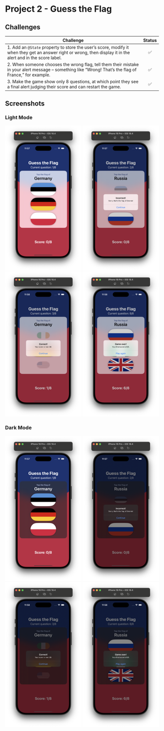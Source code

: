 # Project 2 - Guess the Flag

## Challenges

<!-- prettier-ignore -->
| Challenge | Status |
| --- | :---: |
| 1. Add an `@State` property to store the user’s score, modify it when they get an answer right or wrong, then display it in the alert and in the score label. | ✅ |
| 2. When someone chooses the wrong flag, tell them their mistake in your alert message – something like “Wrong! That’s the flag of France,” for example. | ✅ |
| 3. Make the game show only 8 questions, at which point they see a final alert judging their score and can restart the game. | ✅ |

## Screenshots

### Light Mode

<div>
  <img src="Screenshots/01-Light.png" width="250">
  <img src="Screenshots/02-Light.png" width="250">
  <img src="Screenshots/03-Light.png" width="250">
  <img src="Screenshots/04-Light.png" width="250">
</div>

### Dark Mode

<div>
  <img src="Screenshots/01-Dark.png" width="250">
  <img src="Screenshots/02-Dark.png" width="250">
  <img src="Screenshots/03-Dark.png" width="250">
  <img src="Screenshots/04-Dark.png" width="250">
</div>
